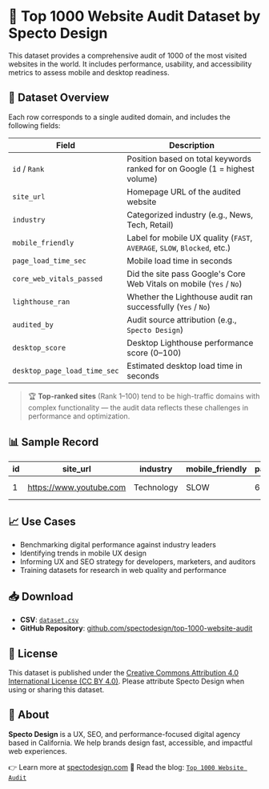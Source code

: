 # 🧠 Top 1000 Website Audit Dataset by Specto Design

This dataset provides a comprehensive audit of 1000 of the most visited websites in the world. It includes performance, usability, and accessibility metrics to assess mobile and desktop readiness.

## 📂 Dataset Overview

Each row corresponds to a single audited domain, and includes the following fields:

| Field                       | Description                                                                |
|-----------------------------|----------------------------------------------------------------------------|
| `id` / `Rank`               | Position based on total keywords ranked for on Google (1 = highest volume) |
| `site_url`                  | Homepage URL of the audited website                                        |
| `industry`                  | Categorized industry (e.g., News, Tech, Retail)                            |
| `mobile_friendly`           | Label for mobile UX quality (`FAST`, `AVERAGE`, `SLOW`, `Blocked`, etc.)   |
| `page_load_time_sec`        | Mobile load time in seconds                                                |
| `core_web_vitals_passed`    | Did the site pass Google's Core Web Vitals on mobile (`Yes` / `No`)        |
| `lighthouse_ran`            | Whether the Lighthouse audit ran successfully (`Yes` / `No`)               |
| `audited_by`                | Audit source attribution (e.g., `Specto Design`)                           |
| `desktop_score`             | Desktop Lighthouse performance score (0–100)                               |
| `desktop_page_load_time_sec`| Estimated desktop load time in seconds                                     |

> 🏆 **Top-ranked sites** (Rank 1–100) tend to be high-traffic domains with complex functionality — the audit data reflects these challenges in performance and optimization.


## 📊 Sample Record

| id | site_url              | industry     | mobile_friendly | page_load_time_sec | core_web_vitals_passed | lighthouse_ran | audited_by    | desktop_score | desktop_page_load_time_sec |
|----|------------------------|--------------|------------------|---------------------|--------------------------|----------------|----------------|----------------|------------------------------|
| 1  | https://www.youtube.com | Technology   | SLOW             | 6.8                 | No                      | Yes            | Specto Design | 44.0           | 3                            |

## 📈 Use Cases

- Benchmarking digital performance against industry leaders
- Identifying trends in mobile UX design
- Informing UX and SEO strategy for developers, marketers, and auditors
- Training datasets for research in web quality and performance

## 📥 Download

- **CSV**: [`dataset.csv`](dataset.csv)
- **GitHub Repository**: [github.com/spectodesign/top-1000-website-audit](https://github.com/spectodesign/top-1000-website-audit)

## 🔖 License

This dataset is published under the [Creative Commons Attribution 4.0 International License (CC BY 4.0)](https://creativecommons.org/licenses/by/4.0/). Please attribute Specto Design when using or sharing this dataset.

## 🏢 About

**Specto Design** is a UX, SEO, and performance-focused digital agency based in California. We help brands design fast, accessible, and impactful web experiences.

👉 Learn more at [spectodesign.com](https://www.spectodesign.com)
📖 Read the blog: [`Top 1000 Website Audit`](https://www.spectodesign.com/thoughts/marketing/top-1000-websites-audit/)
